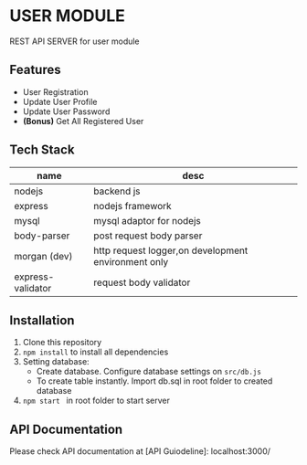 # USER MODULE
REST API SERVER for user module

## Features
 - User Registration
 - Update User Profile
 - Update User Password
 - <b>(Bonus)</b> Get All Registered User

## Tech Stack
name | desc 
-----| -----
nodejs| backend js
express | nodejs framework
mysql | mysql adaptor for nodejs
body-parser | post request body parser
morgan (dev) | http request logger,on development environment only
express-validator | request body validator




## Installation
1. Clone this repository
2. <code>npm install</code> to install all dependencies
3. Setting database:<br>
	- Create database. Configure database settings on <code>src/db.js</code>
	- To create table instantly. Import db.sql in root folder to created database
4. <code>npm start </code> in root folder to start server


## API Documentation
Please check API documentation at [API Guiodeline]: localhost:3000/
